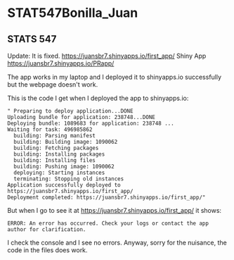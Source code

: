 # STAT547Bonilla_Juan

## STATS 547 


Update: It is fixed. https://juansbr7.shinyapps.io/first_app/
Shiny App https://juansbr7.shinyapps.io/PRapp/

The app works in my laptop and I deployed it to shinyapps.io successfully but the webpage doesn't work.

This is the code I get when I deployed the app to shinyapps.io:

```
" Preparing to deploy application...DONE 
Uploading bundle for application: 238748...DONE
Deploying bundle: 1089683 for application: 238748 ...
Waiting for task: 496985862
  building: Parsing manifest
  building: Building image: 1090062
  building: Fetching packages
  building: Installing packages
  building: Installing files
  building: Pushing image: 1090062
  deploying: Starting instances
  terminating: Stopping old instances
Application successfully deployed to https://juansbr7.shinyapps.io/first_app/
Deployment completed: https://juansbr7.shinyapps.io/first_app/"
```
But when I go to see it at https://juansbr7.shinyapps.io/first_app/ it shows:
```
ERROR: An error has occurred. Check your logs or contact the app author for clarification.
```
I check the console and I see no errors.
Anyway, sorry for the nuisance, the code in the files does work.
